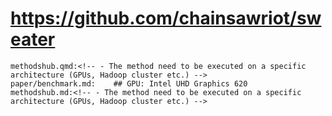# https://github.com/chainsawriot/sweater

```console
methodshub.qmd:<!-- - The method need to be executed on a specific architecture (GPUs, Hadoop cluster etc.) -->
paper/benchmark.md:    ## GPU: Intel UHD Graphics 620 
methodshub.md:<!-- - The method need to be executed on a specific architecture (GPUs, Hadoop cluster etc.) -->

```
